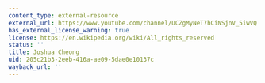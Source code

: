 ```yaml
---
content_type: external-resource
external_url: https://www.youtube.com/channel/UCZgMyNeT7hCiNSjnV_5iwVQ
has_external_license_warning: true
license: https://en.wikipedia.org/wiki/All_rights_reserved
status: ''
title: Joshua Cheong
uid: 205c21b3-2eeb-416a-ae09-5dae0e10137c
wayback_url: ''
---
```

